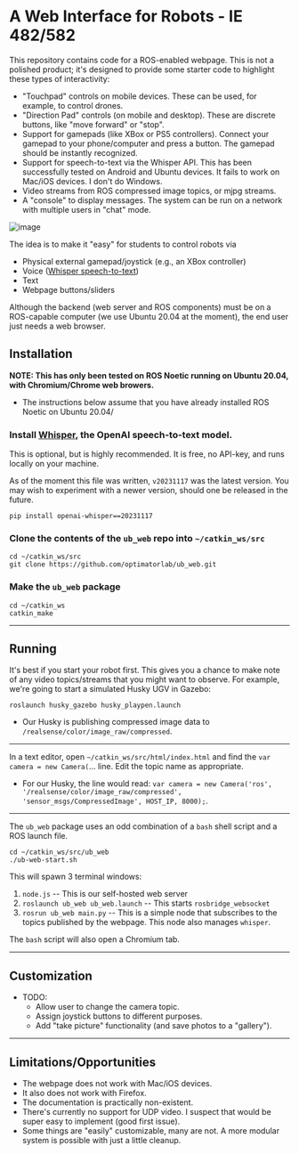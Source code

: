 # A Web Interface for Robots - IE 482/582

This repository contains code for a ROS-enabled webpage.  This is not a polished product; it's designed to provide some starter code to highlight these types of interactivity:
- "Touchpad" controls on mobile devices.  These can be used, for example, to control drones.
- "Direction Pad" controls (on mobile and desktop).  These are discrete buttons, like "move forward" or "stop".
- Support for gamepads (like XBox or PS5 controllers).  Connect your gamepad to your phone/computer and press a button.  The gamepad should be instantly recognized.
- Support for speech-to-text via the Whisper API.  This has been successfully tested on Android and Ubuntu devices.  It fails to work on Mac/iOS devices.  I don't do Windows.
- Video streams from ROS compressed image topics, or mjpg streams.
- A "console" to display messages.  The system can be run on a network with multiple users in "chat" mode.

![image](https://github.com/optimatorlab/ub_web/assets/18486796/2fc5222f-4ca8-4c0c-aaad-3043c5e6d339)


The idea is to make it "easy" for students to control robots via
- Physical external gamepad/joystick (e.g., an XBox controller)
- Voice ([Whisper speech-to-text](https://github.com/openai/whisper))
- Text
- Webpage buttons/sliders

Although the backend (web server and ROS components) must be on a ROS-capable computer (we use Ubuntu 20.04 at the moment), the end user just needs a web browser.



## Installation

**NOTE: This has only been tested on ROS Noetic running on Ubuntu 20.04, with Chromium/Chrome web browers.**
- The instructions below assume that you have already installed ROS Noetic on Ubuntu 20.04/

### Install [Whisper](https://github.com/openai/whisper), the OpenAI speech-to-text model.
This is optional, but is highly recommended.  It is free, no API-key, and runs locally on your machine.

As of the moment this file was written, `v20231117` was the latest version.  You may wish to experiment with a newer version, should one be released in the future.
```
pip install openai-whisper==20231117
```

### Clone the contents of the `ub_web` repo into `~/catkin_ws/src` 

```
cd ~/catkin_ws/src
git clone https://github.com/optimatorlab/ub_web.git
```

### Make the `ub_web` package
```
cd ~/catkin_ws
catkin_make
```

--- 

## Running

It's best if you start your robot first. This gives you a chance to make note of any video topics/streams that you might want to observe.  For example, we're going to start a simulated Husky UGV in Gazebo:
```
roslaunch husky_gazebo husky_playpen.launch
```
- Our Husky is publishing compressed image data to `/realsense/color/image_raw/compressed`. 

---

In a text editor, open `~/catkin_ws/src/html/index.html` and find the `var camera = new Camera(`... line.  Edit the topic name as appropriate.
- For our Husky, the line would read: `var camera = new Camera('ros', '/realsense/color/image_raw/compressed', 'sensor_msgs/CompressedImage', HOST_IP, 8000);`.

---

The `ub_web` package uses an odd combination of a `bash` shell script and a ROS launch file.  

```
cd ~/catkin_ws/src/ub_web
./ub-web-start.sh
```

This will spawn 3 terminal windows:
1. `node.js` -- This is our self-hosted web server
2. `roslaunch ub_web ub_web.launch` -- This starts `rosbridge_websocket`
3. `rosrun ub_web main.py` -- This is a simple node that subscribes to the topics published by the webpage. This node also manages `whisper`.

The `bash` script will also open a Chromium tab.


---

## Customization
- TODO:
    - Allow user to change the camera topic.
    - Assign joystick buttons to different purposes.
    - Add "take picture" functionality (and save photos to a "gallery").

---

## Limitations/Opportunities
- The webpage does not work with Mac/iOS devices.
- It also does not work with Firefox.
- The documentation is practically non-existent.  
- There's currently no support for UDP video.  I suspect that would be super easy to implement (good first issue).
- Some things are "easily" customizable, many are not.  A more modular system is possible with just a little cleanup.
